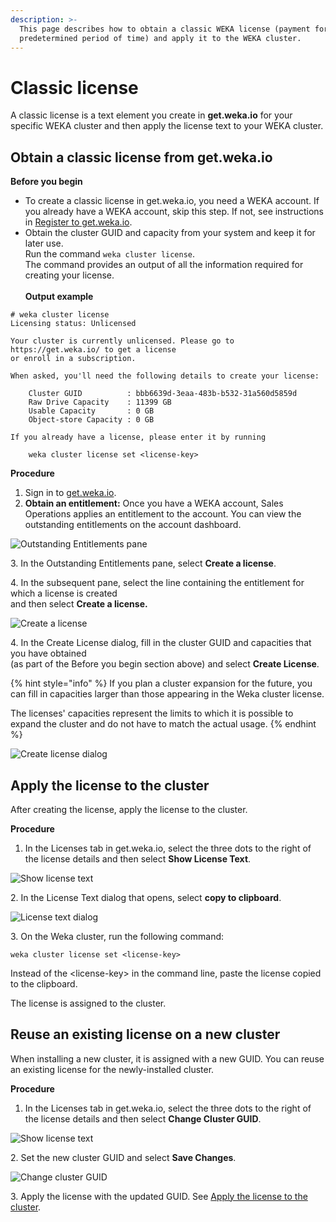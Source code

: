 ```yaml
---
description: >-
  This page describes how to obtain a classic WEKA license (payment for a
  predetermined period of time) and apply it to the WEKA cluster.
---
```


# Classic license

A classic license is a text element you create in **get.weka.io** for your specific WEKA cluster and then apply the license text to your WEKA cluster.

## Obtain a classic license from get.weka.io

**Before you begin**

* To create a classic license in get.weka.io, you need a WEKA account. If you already have a WEKA account, skip this step. If not, see instructions in [Register to get.weka.io](../planning-and-installation/bare-metal/obtaining-the-weka-install-file.md#register-to-get.weka.io).
* Obtain the cluster GUID and capacity from your system and keep it for later use.\
  Run the command `weka cluster license`.\
  The command provides an output of all the information required for creating your license.\
  \
  **Output example**

```
# weka cluster license 
Licensing status: Unlicensed

Your cluster is currently unlicensed. Please go to https://get.weka.io/ to get a license
or enroll in a subscription.

When asked, you'll need the following details to create your license:

    Cluster GUID          : bbb6639d-3eaa-483b-b532-31a560d5859d
    Raw Drive Capacity    : 11399 GB
    Usable Capacity       : 0 GB
    Object-store Capacity : 0 GB

If you already have a license, please enter it by running

    weka cluster license set <license-key>
```

**Procedure**

1. Sign in to [get.weka.io](http://get.weka.io).
2. **Obtain an entitlement:** Once you have a WEKA account, Sales Operations applies an entitlement to the account. You can view the outstanding entitlements on the account dashboard.

![Outstanding Entitlements pane](../.gitbook/assets/getwekaio\_1\_outstanding\_entitlements.png)

3\. In the Outstanding Entitlements pane, select **Create a license**.

4\. In the subsequent pane, select the line containing the entitlement for which a license is created\
&#x20;   and then select **Create a license.**

![Create a license](../.gitbook/assets/getwekaio\_2\_create\_classic\_license.png)

4\. In the Create License dialog, fill in the cluster GUID and capacities that you have obtained \
&#x20;   (as part of the Before you begin section above) and select **Create License**.

{% hint style="info" %}
If you plan a cluster expansion for the future, you can fill in capacities larger than those appearing in the Weka cluster license.

The licenses' capacities represent the limits to which it is possible to expand the cluster and do not have to match the actual usage.
{% endhint %}

![Create license dialog](../.gitbook/assets/getwekaio\_3\_create\_license\_dialog.png)

## Apply the license to the cluster

After creating the license, apply the license to the cluster.

**Procedure**

1. In the Licenses tab in get.weka.io, select the three dots to the right of the license details and then select **Show License Text**.

![Show license text](../.gitbook/assets/getwekaio\_4\_show\_classic\_license\_text.png)

2\. In the License Text dialog that opens, select **copy to clipboard**.

![License text dialog](../.gitbook/assets/getwekaio\_5\_classic\_license\_text.png)

3\. On the Weka cluster, run the following command:

```
weka cluster license set <license-key>
```

Instead of the \<license-key> in the command line, paste the license copied to the clipboard.

The license is assigned to the cluster.

## Reuse an existing license on a new cluster

When installing a new cluster, it is assigned with a new GUID. You can reuse an existing license for the newly-installed cluster.

**Procedure**

1. In the Licenses tab in get.weka.io, select the three dots to the right of the license details and then select **Change Cluster GUID**.

![Show license text](../.gitbook/assets/getwekaio\_4\_show\_classic\_license\_text.png)

2\. Set the new cluster GUID and select **Save Changes**.

![Change cluster GUID](../.gitbook/assets/getwekaio\_change\_cluster\_guid.png)

3\. Apply the license with the updated GUID. See [Apply the license to the cluster](classic-licensing.md#apply-the-license-to-the-cluster).
